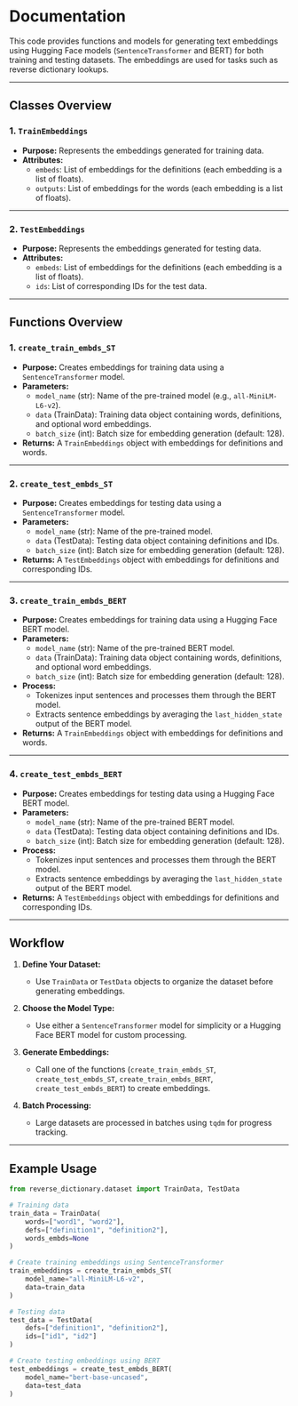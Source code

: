 # Documentation

This code provides functions and models for generating text embeddings using Hugging Face models (`SentenceTransformer` and BERT) for both training and testing datasets. The embeddings are used for tasks such as reverse dictionary lookups.

---

## Classes Overview

### 1. `TrainEmbeddings`
- **Purpose:** Represents the embeddings generated for training data.
- **Attributes:**
  - `embeds`: List of embeddings for the definitions (each embedding is a list of floats).
  - `outputs`: List of embeddings for the words (each embedding is a list of floats).

---

### 2. `TestEmbeddings`
- **Purpose:** Represents the embeddings generated for testing data.
- **Attributes:**
  - `embeds`: List of embeddings for the definitions (each embedding is a list of floats).
  - `ids`: List of corresponding IDs for the test data.

---

## Functions Overview

### 1. `create_train_embds_ST`
- **Purpose:** Creates embeddings for training data using a `SentenceTransformer` model.
- **Parameters:**
  - `model_name` (str): Name of the pre-trained model (e.g., `all-MiniLM-L6-v2`).
  - `data` (TrainData): Training data object containing words, definitions, and optional word embeddings.
  - `batch_size` (int): Batch size for embedding generation (default: 128).
- **Returns:** A `TrainEmbeddings` object with embeddings for definitions and words.

---

### 2. `create_test_embds_ST`
- **Purpose:** Creates embeddings for testing data using a `SentenceTransformer` model.
- **Parameters:**
  - `model_name` (str): Name of the pre-trained model.
  - `data` (TestData): Testing data object containing definitions and IDs.
  - `batch_size` (int): Batch size for embedding generation (default: 128).
- **Returns:** A `TestEmbeddings` object with embeddings for definitions and corresponding IDs.

---

### 3. `create_train_embds_BERT`
- **Purpose:** Creates embeddings for training data using a Hugging Face BERT model.
- **Parameters:**
  - `model_name` (str): Name of the pre-trained BERT model.
  - `data` (TrainData): Training data object containing words, definitions, and optional word embeddings.
  - `batch_size` (int): Batch size for embedding generation (default: 128).
- **Process:**
  - Tokenizes input sentences and processes them through the BERT model.
  - Extracts sentence embeddings by averaging the `last_hidden_state` output of the BERT model.
- **Returns:** A `TrainEmbeddings` object with embeddings for definitions and words.

---

### 4. `create_test_embds_BERT`
- **Purpose:** Creates embeddings for testing data using a Hugging Face BERT model.
- **Parameters:**
  - `model_name` (str): Name of the pre-trained BERT model.
  - `data` (TestData): Testing data object containing definitions and IDs.
  - `batch_size` (int): Batch size for embedding generation (default: 128).
- **Process:**
  - Tokenizes input sentences and processes them through the BERT model.
  - Extracts sentence embeddings by averaging the `last_hidden_state` output of the BERT model.
- **Returns:** A `TestEmbeddings` object with embeddings for definitions and corresponding IDs.

---

## Workflow

1. **Define Your Dataset:**  
   - Use `TrainData` or `TestData` objects to organize the dataset before generating embeddings.

2. **Choose the Model Type:**  
   - Use either a `SentenceTransformer` model for simplicity or a Hugging Face BERT model for custom processing.

3. **Generate Embeddings:**  
   - Call one of the functions (`create_train_embds_ST`, `create_test_embds_ST`, `create_train_embds_BERT`, `create_test_embds_BERT`) to create embeddings.

4. **Batch Processing:**  
   - Large datasets are processed in batches using `tqdm` for progress tracking.

---

## Example Usage

```python
from reverse_dictionary.dataset import TrainData, TestData

# Training data
train_data = TrainData(
    words=["word1", "word2"],
    defs=["definition1", "definition2"],
    words_embds=None
)

# Create training embeddings using SentenceTransformer
train_embeddings = create_train_embds_ST(
    model_name="all-MiniLM-L6-v2", 
    data=train_data
)

# Testing data
test_data = TestData(
    defs=["definition1", "definition2"],
    ids=["id1", "id2"]
)

# Create testing embeddings using BERT
test_embeddings = create_test_embds_BERT(
    model_name="bert-base-uncased",
    data=test_data
)
